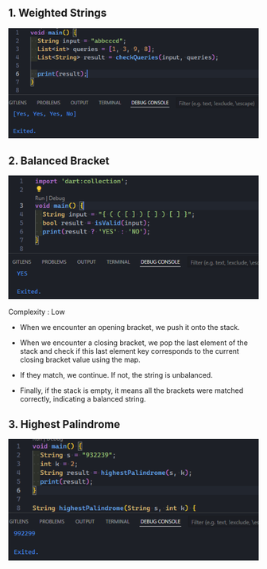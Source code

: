 ## 1. Weighted Strings

![resultt](./ss/1.png)

## 2. Balanced Bracket

![resultt](./ss/2.png)

Complexity : Low

- When we encounter an opening bracket, we push it onto the stack.

- When we encounter a closing bracket, we pop the last element of the stack and check if this last element key corresponds to the current closing bracket value using the map.

- If they match, we continue. If not, the string is unbalanced.

- Finally, if the stack is empty, it means all the brackets were matched correctly, indicating a balanced string.

## 3. Highest Palindrome

![resultt](./ss/3.png)
